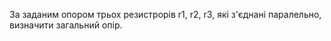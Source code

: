 
За заданим опором трьох резистрорів r1, r2, r3, які з'єднані паралельно, визначити загальний опір.
